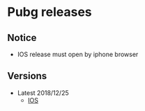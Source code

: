 # Pubg releases

## Notice

- IOS release must open by iphone browser

## Versions

- Latest 2018/12/25
    - [IOS](itms-services://?action=download-manifest&url=https://code.aliyun.com/lovebirdsx/pubg_pub/raw/master/latest/pubg.plist)
